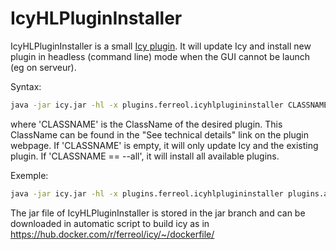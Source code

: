 # IcyHLPluginInstaller
IcyHLPluginInstaller is a small [Icy plugin](http://icy.bioimageanalysis.org/). It will update Icy and install new plugin in headless (command line) mode when the GUI cannot be launch (eg on serveur). 

Syntax: 
```bash
java -jar icy.jar -hl -x plugins.ferreol.icyhlplugininstaller CLASSNAME
```
where 'CLASSNAME' is the ClassName of the desired plugin. This ClassName can be found in the "See technical details" link on  the plugin webpage.
If 'CLASSNAME' is empty, it will only update Icy and the existing plugin.  If 'CLASSNAME == --all', it will install all available plugins.

Exemple: 
```bash
java -jar icy.jar -hl -x plugins.ferreol.icyhlplugininstaller plugins.adufour.ezplug.EzPlug
```

The jar file of IcyHLPluginInstaller is stored in the jar branch and can be downloaded in automatic script to build icy as in https://hub.docker.com/r/ferreol/icy/~/dockerfile/ 
